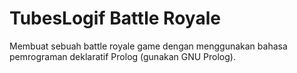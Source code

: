 # TubesLogif Battle Royale

Membuat sebuah battle royale game dengan menggunakan bahasa pemrograman
deklaratif Prolog (gunakan GNU Prolog).

